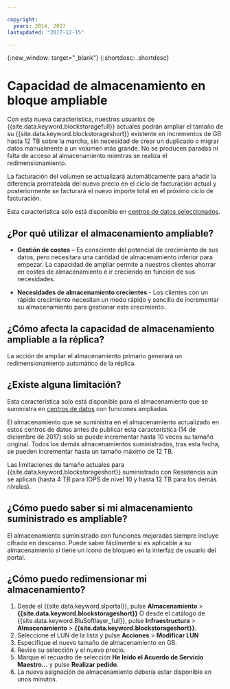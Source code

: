 ```yaml
---

copyright:
  years: 2014, 2017
lastupdated: "2017-12-15"

---
```

{:new_window: target="_blank"}
{:shortdesc: .shortdesc}

# Capacidad de almacenamiento en bloque ampliable

Con esta nueva característica, nuestros usuarios de {{site.data.keyword.blockstoragefull}} actuales podrán ampliar el tamaño de su {{site.data.keyword.blockstorageshort}} existente en incrementos de GB hasta 12 TB sobre la marcha, sin necesidad de crear un duplicado o migrar datos manualmente a un volumen más grande.  No se producen paradas ni falta de acceso al almacenamiento mientras se realiza el redimensionamiento. 

La facturación del volumen se actualizará automáticamente para añadir la diferencia prorrateada del nuevo precio en el ciclo de facturación actual y posteriormente se facturará el nuevo importe total en el próximo ciclo de facturación.

Esta característica solo está disponible en [centros de datos seleccionados](new-ibm-block-and-file-storage-location-and-features.html). 

## ¿Por qué utilizar el almacenamiento ampliable?

- **Gestión de costes** – Es consciente del potencial de crecimiento de sus datos, pero necesitara una cantidad de almacenamiento inferior para empezar. La capacidad de ampliar permite a nuestros clientes ahorrar en costes de almacenamiento e ir creciendo en función de sus necesidades.  

- **Necesidades de almacenamiento crecientes** - Los clientes con un rápido crecimiento necesitan un modo rápido y sencillo de incrementar su almacenamiento para gestionar este crecimiento.

## ¿Cómo afecta la capacidad de almacenamiento ampliable a la réplica?

La acción de ampliar el almacenamiento primario generará un redimensionamiento automático de la réplica. 

## ¿Existe alguna limitación?

Esta característica solo está disponible para el almacenamiento que se suministra en [centros de datos](new-ibm-block-and-file-storage-location-and-features.html) con funciones ampliadas. 

El almacenamiento que se suministra en el almacenamiento actualizado en estos centros de datos antes de publicar esta característica (14 de diciembre de 2017) solo se puede incrementar hasta 10 veces su tamaño original.  Todos los demás almacenamientos suministrados, tras esta fecha, se pueden incrementar hasta un tamaño máximo de 12 TB. 

Las limitaciones de tamaño actuales para {{site.data.keyword.blockstorageshort}} suministrado con Resistencia aún se aplican (hasta 4 TB para IOPS de nivel 10 y hasta 12 TB para los demás niveles).

## ¿Cómo puedo saber si mi almacenamiento suministrado es ampliable?

El almacenamiento suministrado con funciones mejoradas siempre incluye cifrado en descanso.  Puede saber fácilmente si es aplicable a su almacenamiento si tiene un icono de bloqueo en la interfaz de usuario del portal. 

## ¿Cómo puedo redimensionar mi almacenamiento?

1. Desde el {{site.data.keyword.slportal}}, pulse **Almacenamiento** > **{{site.data.keyword.blockstorageshort}}** O desde el catálogo de {{site.data.keyword.BluSoftlayer_full}}, pulse **Infraestructura** > **Almacenamiento** > **{{site.data.keyword.blockstorageshort}}**.
2. Seleccione el LUN de la lista y pulse **Acciones** > **Modificar LUN**
3. Especifique el nuevo tamaño de almacenamiento en GB.
4. Revise su selección y el nuevo precio.
5. Marque el recuadro de selección **He leído el Acuerdo de Servicio Maestro...** y pulse **Realizar pedido**.
6. La nueva asignación de almacenamiento debería estar disponible en unos minutos.
  
